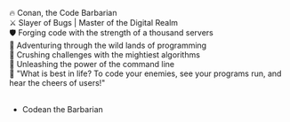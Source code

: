 🔥 Conan, the Code Barbarian <br>
⚔️ Slayer of Bugs | Master of the Digital Realm <br>
🛡️ Forging code with the strength of a thousand servers <br>
🌄 Adventuring through the wild lands of programming <br>
💪 Crushing challenges with the mightiest algorithms <br>
🔮 Unleashing the power of the command line <br>
📜 "What is best in life? To code your enemies, see your programs run, and hear the cheers of users!" <br> 
<br>
- Codean the Barbarian

<!---
chrisanilao/chrisanilao is a ✨ special ✨ repository because its `README.md` (this file) appears on your GitHub profile.
You can click the Preview link to take a look at your changes.
--->

